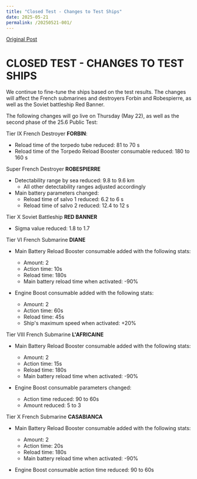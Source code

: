 ```yaml
---
title: "Closed Test - Changes to Test Ships"
date: 2025-05-21
permalink: /20250521-001/
---
```


[Original Post](https://blog.korabli.su/blog/611)

# CLOSED TEST - CHANGES TO TEST SHIPS

We continue to fine-tune the ships based on the test results. The changes will affect the French submarines and destroyers Forbin and Robespierre, as well as the Soviet battleship Red Banner.

The following changes will go live on Thursday (May 22), as well as the second phase of the 25.6 Public Test:

Tier IX French Destroyer **FORBIN**:

- Reload time of the torpedo tube reduced: 81 to 70 s
- Reload time of the Torpedo Reload Booster consumable reduced: 180 to 160 s

Super French Destroyer **ROBESPIERRE**

- Detectability range by sea reduced: 9.8 to 9.6 km
    - All other detectability ranges adjusted accordingly
- Main battery parameters changed:
    - Reload time of salvo 1 reduced: 6.2 to 6 s
    - Reload time of salvo 2 reduced: 12.4 to 12 s

Tier X Soviet Battleship **RED BANNER**

- Sigma value reduced: 1.8 to 1.7

Tier VI French Submarine **DIANE**

- Main Battery Reload Booster consumable added with the following stats:
    - Amount: 2
    - Action time: 10s
    - Reload time: 180s
    - Main battery reload time when activated: -90%

- Engine Boost consumable added with the following stats:
    - Amount: 2
    - Action time: 60s
    - Reload time: 45s
    - Ship's maximum speed when activated: +20%

Tier VIII French Submarine **L'AFRICAINE**

- Main Battery Reload Booster consumable added with the following stats:
    - Amount: 2
    - Action time: 15s
    - Reload time: 180s
    - Main battery reload time when activated: -90%

- Engine Boost consumable parameters changed:
    - Action time reduced: 90 to 60s
    - Amount reduced: 5 to 3

Tier X French Submarine **CASABIANCA**

- Main Battery Reload Booster consumable added with the following stats:
    - Amount: 2
    - Action time: 20s
    - Reload time: 180s
    - Main battery reload time when activated: -90%

- Engine Boost consumable action time reduced: 90 to 60s